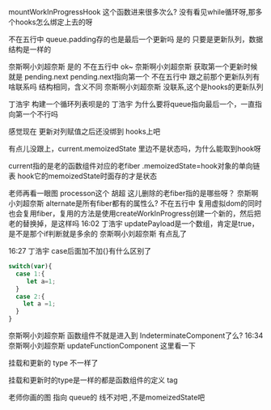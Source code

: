 mountWorkInProgressHook 这个函数进来很多次么?
没有看见while循环呀,那多个hooks怎么绑定上去的呀 



不在五行中
queue.padding存的也是最后一个更新吗 
是的
只要是更新队列，数据结构是一样的

奈斯啊小刘超奈斯
是的 
不在五行中
ok~ 
奈斯啊小刘超奈斯
获取第一个更新时候就是 pending.next 
pending.next指向第一个
不在五行中
跟之前那个更新队列有啥联系吗 
结构相同，含义不同 
奈斯啊小刘超奈斯
没联系,这个是hooks的更新队列 



丁浩宇
构建一个循环列表呗是的
丁浩宇
为什么要将queue指向最后一个，一直指向第一个不行吗 


感觉现在 更新对列赋值之后还没绑到 hooks上吧 


有点儿没跟上，current.memoizedState 里边不是状态吗，为什么能取到hook呀 

current指的是老的函数组件对应的老fiber .memoizedState=hook对象的单向链表
hook它的memoizedState时面存的才是状态




老师再看一眼图 processon这个 
胡超
这儿删除的老fiber指的是哪些呀？ 
奈斯啊小刘超奈斯
alternate是所有fiber都有的属性么? 
不在五行中
复用虚拟dom的同时也会复用fiber，复用的方法是使用createWorkInProgress创建一个新的，然后把老的替换掉，是这样吗 
16:02
丁浩宇
updatePayload是一个数组，肯定是true，是不是那个if判断就是多余的 
奈斯啊小刘超奈斯
有点乱了 



16:27
丁浩宇
case后面加不加{}有什么区别了 

```js
switch(var){
  case 1:{
     let a=1;
  }
  case 2:{
    let a =1;
  }
}
```
奈斯啊小刘超奈斯
函数组件不就是进入到 IndeterminateComponent了么? 
16:34
奈斯啊小刘超奈斯
updateFunctionComponent 这里看一下 

挂载和更新的 type 不一样了 

挂载和更新时的type是一样的都是函数组件的定义
tag 


老师你画的图  指向 queue的 线不对吧 ,不是momeizedState吧 

